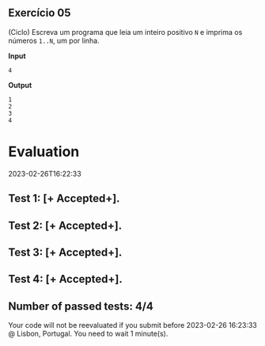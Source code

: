 ## Exercício 05

(Ciclo) Escreva um programa que leia um inteiro positivo `N` e imprima os números `1..N`, um por linha.

**Input**
```
4
```

**Output**
```
1
2
3
4
```


# Evaluation

2023-02-26T16:22:33

## Test 1: [+ Accepted+].
## Test 2: [+ Accepted+].
## Test 3: [+ Accepted+].
## Test 4: [+ Accepted+].


## Number of passed tests: 4/4


Your code will not be reevaluated if you submit before 2023-02-26 16:23:33 @ Lisbon, Portugal. You need to wait 1 minute(s).

